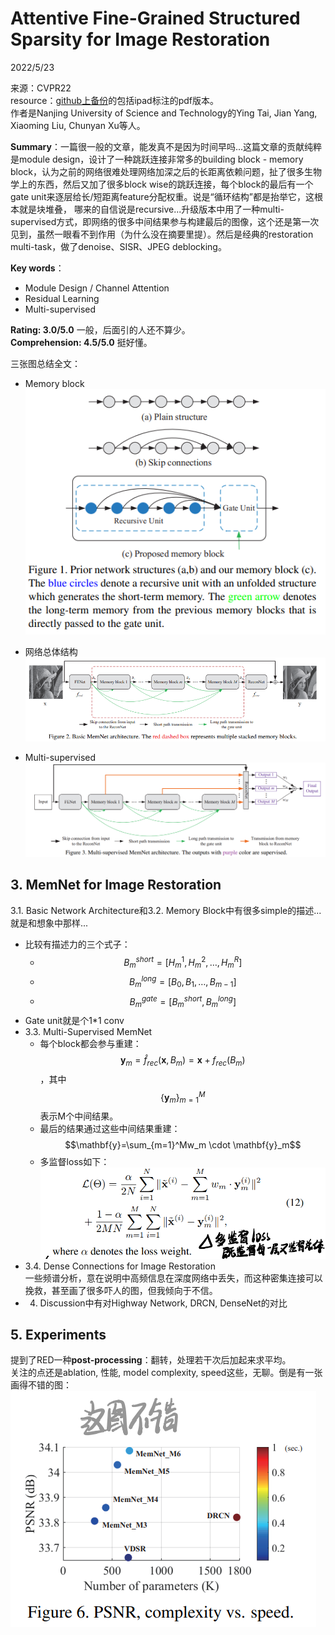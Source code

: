 # Attentive Fine-Grained Structured Sparsity for Image Restoration  

2022/5/23  

来源：CVPR22  
resource：[github上备份](https://github.com/YouCaiJun98/YouCaiJun98.github.io/blob/master/articles/CV/Denoising/AINDNet.pdf)的包括ipad标注的pdf版本。  
作者是Nanjing University of Science and Technology的Ying Tai, Jian Yang, Xiaoming Liu, Chunyan Xu等人。  

**Summary**：一篇很一般的文章，能发真不是因为时间早吗...这篇文章的贡献纯粹是module design，设计了一种跳跃连接非常多的building block - memory block，认为之前的网络很难处理网络加深之后的长距离依赖问题，扯了很多生物学上的东西，然后又加了很多block wise的跳跃连接，每个block的最后有一个gate unit来逐层给长/短距离feature分配权重。说是“循环结构”都是抬举它，这根本就是块堆叠， 哪来的自信说是recursive...升级版本中用了一种multi-supervised方式，即网络的很多中间结果参与构建最后的图像，这个还是第一次见到，虽然一眼看不到作用（为什么没在摘要里提）。然后是经典的restoration multi-task，做了denoise、SISR、JPEG deblocking。  

**Key words**：  
* Module Design / Channel Attention  
* Residual Learning  
* Multi-supervised  

**Rating: 3.0/5.0** 一般，后面引的人还不算少。  
**Comprehension: 4.5/5.0** 挺好懂。   

三张图总结全文：
* Memory block    
![](https://raw.githubusercontent.com/YouCaiJun98/MyPicBed/main/imgs/202109200009.png)  

* 网络总体结构  
![](https://raw.githubusercontent.com/YouCaiJun98/MyPicBed/main/imgs/202109200010.png)  

* Multi-supervised  
![](https://raw.githubusercontent.com/YouCaiJun98/MyPicBed/main/imgs/202109200011.png)  

## 3. MemNet for Image Restoration  
3.1. Basic Network Architecture和3.2. Memory Block中有很多simple的描述...就是和想象中那样...  
* 比较有描述力的三个式子：  
    * $$B_m^{short}=[H_m^1,H_m^2,\ldots,H_m^R]$$  
    * $$B_m^{long}=[B_0,B_1,\ldots,B_{m-1}]$$  
    * $$B_m^{gate}=[B_m^{short}, B_m^{long}]$$  
* Gate unit就是个1*1 conv  
* 3.3. Multi-Supervised MemNet  
    * 每个block都会参与重建：$$\mathbf{y}_m=\hat{f}_{rec}(\mathbf{x},B_m)=\mathbf{x}+f_{rec}(B_m)$$，其中$$\{\mathbf{y}_m\}_{m=1}^M$$表示M个中间结果。  
    * 最后的结果通过这些中间结果重建：$$\mathbf{y}=\sum_{m=1}^Mw_m \cdot \mathbf{y}_m$$  
    * 多监督loss如下：  
    ![](https://raw.githubusercontent.com/YouCaiJun98/MyPicBed/main/imgs/202109200012.png)  
* 3.4. Dense Connections for Image Restoration  
一些频谱分析，意在说明中高频信息在深度网络中丢失，而这种密集连接可以挽救，甚至画了很多吓人的图，但我倾向于不信。  
* 4. Discussion中有对Highway Network, DRCN, DenseNet的对比  

## 5. Experiments  
提到了RED一种**post-processing**：翻转，处理若干次后加起来求平均。  
关注的点还是ablation, 性能, model complexity, speed这些，无聊。倒是有一张画得不错的图：  
![](https://raw.githubusercontent.com/YouCaiJun98/MyPicBed/main/imgs/202109200013.png)  
